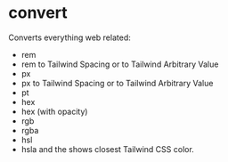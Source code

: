 # convert

Converts everything web related:

- rem
- rem to Tailwind Spacing or to Tailwind Arbitrary Value
- px
- px to Tailwind Spacing or to Tailwind Arbitrary Value
- pt
- hex
- hex (with opacity)
- rgb
- rgba
- hsl
- hsla
and the shows closest Tailwind CSS color.
